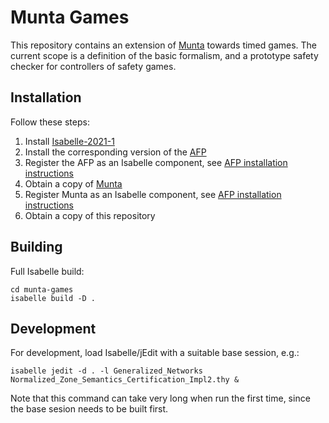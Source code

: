 # Munta Games

This repository contains an extension of [Munta](https://github.com/wimmers/munta) towards timed games.
The current scope is a definition of the basic formalism, and a prototype safety checker for
controllers of safety games.

## Installation

Follow these steps:

1. Install [Isabelle-2021-1](isabelle.in.tum.de)
2. Install the corresponding version of the [AFP](https://www.isa-afp.org/download/)
3. Register the AFP as an Isabelle component, see [AFP installation instructions](https://www.isa-afp.org/help/)
4. Obtain a copy of [Munta](https://github.com/wimmers/munta/tree/timed-games)
5. Register Munta as an Isabelle component, see [AFP installation instructions](https://www.isa-afp.org/help/)
6. Obtain a copy of this repository

## Building

Full Isabelle build:

```
cd munta-games
isabelle build -D .
```

## Development

For development, load Isabelle/jEdit with a suitable base session, e.g.:

```
isabelle jedit -d . -l Generalized_Networks Normalized_Zone_Semantics_Certification_Impl2.thy &
```

Note that this command can take very long when run the first time, since the base sesion needs to be built first.